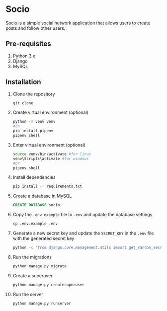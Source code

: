 # Socio

Socio is a simple social network application that allows users to create posts and follow other users.

## Pre-requisites

1. Python 3.x
2. Django
3. MySQL

## Installation

1. Clone the repository

   ```bash
   git clone
   ```

2. Create virtual environment (optional)

   ```bash
   python -m venv venv
   #or
   pip install pipenv
   pipenv shell
   ```

3. Enter virtual environment (optional)

   ```bash
   source venv/bin/activate #for linux
   venv\Scripts\activate #for windows
   #or
   pipenv shell
   ```

4. Install dependencies

   ```bash
   pip install -r requirements.txt
   ```

5. Create a database in MySQL

   ```sql
   CREATE DATABASE socio;
   ```

6. Copy the `.env.example` file to `.env` and update the database settings

   ```bash
   cp .env.example .env
   ```

7. Generate a new secret key and update the `SECRET_KEY` in the `.env` file with the generated secret key

   ```bash
   python -c 'from django.core.management.utils import get_random_secret_key; print(get_random_secret_key())'
   ```

8. Run the migrations

   ```bash
   python manage.py migrate
   ```

9. Create a superuser

   ```bash
   python manage.py createsuperuser
   ```

10. Run the server

    ```bash
    python manage.py runserver
    ```
